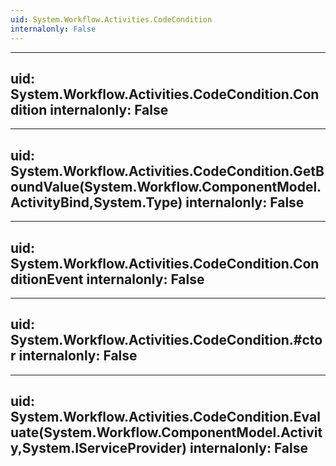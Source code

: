 ```yaml
---
uid: System.Workflow.Activities.CodeCondition
internalonly: False
---
```


---
uid: System.Workflow.Activities.CodeCondition.Condition
internalonly: False
---

---
uid: System.Workflow.Activities.CodeCondition.GetBoundValue(System.Workflow.ComponentModel.ActivityBind,System.Type)
internalonly: False
---

---
uid: System.Workflow.Activities.CodeCondition.ConditionEvent
internalonly: False
---

---
uid: System.Workflow.Activities.CodeCondition.#ctor
internalonly: False
---

---
uid: System.Workflow.Activities.CodeCondition.Evaluate(System.Workflow.ComponentModel.Activity,System.IServiceProvider)
internalonly: False
---
